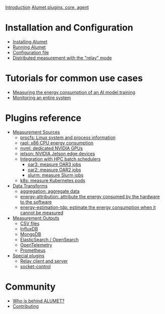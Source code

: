 <!-- markdownlint-disable first-line-h1 no-empty-links -->
[Introduction](intro.md)
[Alumet plugins, core, agent](plugins_core_agent.md)

# Installation and Configuration

- [Installing Alumet](start/install.md)
- [Running Alumet](start/run.md)
- [Configuration file](start/config.md)
- [Distributed measurement with the "relay" mode]()

# Tutorials for common use cases

- [Measuring the energy consumption of an AI model training]()
- [Monitoring an entire system]()

# Plugins reference

- [Measurement Sources]()
  - [procfs: Linux system and process information]()
  - [rapl: x86 CPU energy consumption]()
  - [nvml: dedicated NVIDIA GPUs]()
  - [jetson: NVIDIA Jetson edge devices]()
  - [Integration with HPC batch schedulers]()
    - [oar3: measure OAR3 jobs]()
    - [oar2: measure OAR2 jobs]()
    - [slurm: measure Slurm jobs]()
  - [k8s: measure Kubernetes pods]()
- [Data Transforms]()
  - [aggregation: aggregate data]()
  - [energy-attribution: attribute the energy consumed by the hardware to the software]()
  - [energy-estimation-tdp: estimate the energy consumption when it cannot be measured]()
- [Measurement Outputs]()
  - [CSV files]()
  - [InfluxDB]()
  - [MongoDB]()
  - [ElasticSearch / OpenSearch]()
  - [OpenTelemetry](plugins/output/opentelemetry.md)
  - [Prometheus](plugins/output/prometheus.md)
- [Special plugins]()
  - [Relay client and server]()
  - [socket-control]()

# Community

- [Who is behind ALUMET?]()
- [Contributing]()
